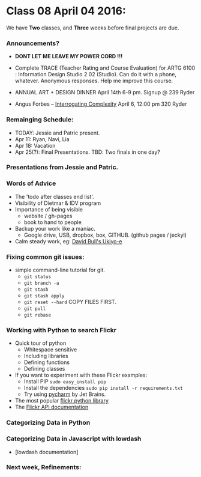 # Class 08 April 04 2016:

We have **Two** classes, and **Three** weeks before final projects are due.

### Announcements?
* **DONT LET ME LEAVE MY POWER CORD !!!**
* Complete TRACE (Teacher Rating and Course Evaluation) for ARTG 6100 : Information Design Studio 2 02 (Studio). Can do it with a phone, whatever.  Anonymous responses. Help me improve this course.

* ANNUAL ART + DESIGN DINNER April 14th 6-9 pm.  Signup @ 239 Ryder
* Angus Forbes – [Interrogating Complexity](http://www.northeastern.edu/visualization/events/angus-forbes-interrogating-complexity/) April 6, 12:00 pm 320 Ryder


### Remainging Schedule:
* TODAY: Jessie and Patric present.
* Apr 11: Ryan, Navi, Lia
* Apr 18: Vacation
* Apr 25(?): Final Presentations.  TBD: Two finals in one day?


### Presentations from Jessie and Patric.

### Words of Advice
* The 'todo after classes end list'.
* Visibility of Dietmar & IDV program
* Importance of being visible
   * website / gh-pages
   * book to hand to people
* Backup your work like a maniac.
   * Google drive, USB, dropbox, box, GITHUB. (github pages / jeckyl)
* Calm steady work, eg: [David Bull's Ukiyo-e](https://www.youtube.com/watch?v=QGe06AOy-Jg&list=PLK-Wicsj5rAbMtuVfuMq_F4-yfcKcjjNP&index=2)


### Fixing common git issues:
* simple command-line tutorial for git.
    * `git status`
    * `git branch -a`
    * `git stash`
    * `git stash apply`
    * `git reset --hard` COPY FILES FIRST.
    * `git pull`
    * `git rebase`

### Working with Python to search Flickr
* Quick tour of python
    * Whitespace sensitive
    * Including libraries
    * Defining functions
    * Defining classes
* If you want to experiment with these Flickr examples:
    * Install PIP `sudo easy_install pip`
    * Install the dependencies `sudo pip install -r requirements.txt`
    * Try using [pycharm](https://www.jetbrains.com/pycharm/) by Jet Brains.
* The most popular [flickr python library](https://stuvel.eu/flickrapi)
* The [Flickr API documentation](https://www.flickr.com/services/api/flickr.photos.search.html)


### Categorizing Data in Python

### Categorizing Data in Javascript with lowdash
* [lowdash documentation]



### Next week, Refinements:
